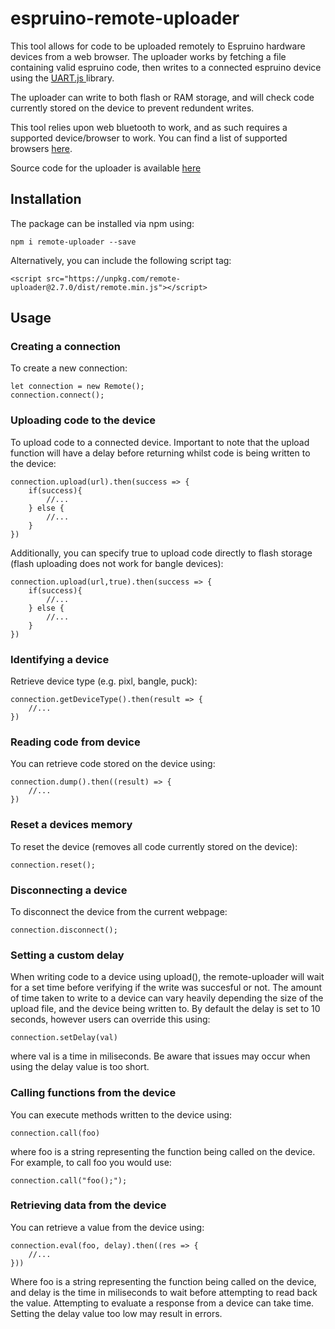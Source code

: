 # espruino-remote-uploader

This tool allows for code to be uploaded remotely to Espruino hardware devices from a web browser. 
The uploader works by fetching a file containing valid espruino code, then writes to a connected espruino device
using the <a href="https://www.espruino.com/UART.js"> UART.js </a> library. 

The uploader can write to both flash or RAM storage, and will check code currently stored on the device to prevent redundent writes.

This tool relies upon web bluetooth to work, and as such requires a supported device/browser to work. You can find a list of supported browsers
<a href="https://developer.mozilla.org/en-US/docs/Web/API/Web_Bluetooth_API#browser_compatibility">here</a>. 

Source code for the uploader is available <a href="https://github.com/cmurray95/espruino-remote-uploader">here</a>

## Installation

The package can be installed via npm using:

`npm i remote-uploader --save`

Alternatively, you can include the following script tag:

```
<script src="https://unpkg.com/remote-uploader@2.7.0/dist/remote.min.js"></script>
```

## Usage

### Creating a connection
To create a new connection:

```
let connection = new Remote();
connection.connect();
```

### Uploading code to the device
To upload code to a connected device. Important to note that the upload function will have a delay before returning whilst code is being written to the device:

```
connection.upload(url).then(success => {
    if(success){
        //...
    } else {
        //...
    }
})
```

Additionally, you can specify true to upload code directly to flash storage (flash uploading does not work for bangle devices):
```
connection.upload(url,true).then(success => {
    if(success){
        //...
    } else {
        //...
    }
})
```

### Identifying a device
Retrieve device type (e.g. pixl, bangle, puck):
```
connection.getDeviceType().then(result => {
    //...
})
```

### Reading code from device
You can retrieve code stored on the device using:
```
connection.dump().then((result) => {
    //...
})
```

### Reset a devices memory
To reset the device (removes all code currently stored on the device):
```
connection.reset();
```

### Disconnecting a device
To disconnect the device from the current webpage:
```
connection.disconnect();
```

### Setting a custom delay
When writing code to a device using upload(), the remote-uploader will wait for a set time before verifying if the write was succesful or not.
The amount of time taken to write to a device can vary heavily depending the size of the upload file, and the device being written to. By default the delay is set to 10 seconds,
however users can override this using:

```
connection.setDelay(val)
```

where val is a time in miliseconds. Be aware that issues may occur when using the delay value is too short.

### Calling functions from the device
You can execute methods written to the device using:

```
connection.call(foo)
```

where foo is a string representing the function being called on the device. For example, to call foo you would use:

```
connection.call("foo();");
```

### Retrieving data from the device
You can retrieve a value from the device using:
```
connection.eval(foo, delay).then((res => {
    //...
}))
```

Where foo is a string representing the function being called on the device, and delay is the time in miliseconds to wait before attempting to read back the value.
Attempting to evaluate a response from a device can take time. Setting the delay value too low may result in errors.

